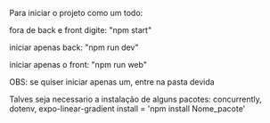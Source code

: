 Para iniciar o projeto como um todo:

fora de back e front digite: "npm start"

iniciar apenas back: "npm run dev"

iniciar apenas o front: "npm run web"

OBS: se quiser iniciar apenas um, entre na pasta devida

Talves seja necessario a instalação de alguns pacotes: concurrently, dotenv, expo-linear-gradient
install = 'npm install Nome_pacote'